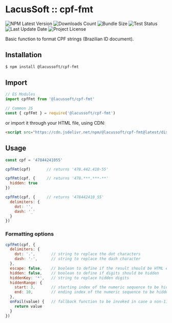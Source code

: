 # LacusSoft :: cpf-fmt

![NPM Latest Version](https://img.shields.io/npm/v/@lacussoft/cpf-fmt)
![Downloads Count](https://img.shields.io/npm/dm/@lacussoft/cpf-fmt.svg)
![Bundle Size](https://packagephobia.now.sh/badge?p=@lacussoft/cpf-fmt)
![Test Status](https://img.shields.io/travis/juliolmuller/cpf-fmt-js/master.svg)
![Last Update Date](https://img.shields.io/github/last-commit/juliolmuller/cpf-fmt-js)
![Project License](https://img.shields.io/github/license/juliolmuller/cpf-fmt-js)

Basic function to format CPF strings (Brazilian ID document).

## Installation

```bash
$ npm install @lacussoft/cpf-fmt
```

## Import

```js
// ES Modules
import cpfFmt from '@lacussoft/cpf-fmt'

// Common JS
const { cpfFmt } = require('@lacussoft/cpf-fmt')
```

or import it through your HTML file, using CDN:

```html
<script src="https://cdn.jsdelivr.net/npm/@lacussoft/cpf-fmt@latest/dist/cpf-fmt.min.js"></script>
```

## Usage

```js
const cpf = '47844241055'

cpfFmt(cpf)       // returns '478.442.410-55'

cpfFmt(cpf, {     // returns '478.***.***-**'
  hidden: true
})

cpfFmt(cpf, {     // returns '478442410_55'
  delimiters: {
    dot: '',
    dash: '_'
  }
})
```

### Formatting options

```js
cpfFmt(cpf, {
  delimiters: {
    dot: '.',       // string to replace the dot characters
    dash: '-',      // string to replace the dash character
  },
  escape: false,    // boolean to define if the result should be HTML escaped
  hidden: false,    // boolean to define if digits should be hidden
  hiddenKey: '*',   // string to replace hidden digits
  hiddenRange: {
    start: 3,       // starting index of the numeric sequence to be hidden (min 0)
    end: 10,        // ending index of the numeric sequence to be hidden (max 10)
  },
  onFail(value) {   // fallback function to be invoked in case a non-11-digits is passed
    return value
  }
})
```
